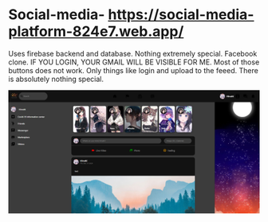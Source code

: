 # Social-media- https://social-media-platform-824e7.web.app/




Uses firebase backend and database. Nothing extremely special. Facebook clone. IF YOU LOGIN, YOUR GMAIL WILL BE VISIBLE FOR ME.
Most of those buttons does not work. Only things like login and upload to the feeed. There is absolutely nothing special.

![Optional Text](./frontend/src/images/picture.PNG)

